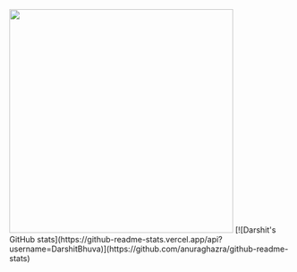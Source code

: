 <img src="https://github-readme-stats.vercel.app/api?username=DarshitBhuva&show_icons=true&theme=Dark" width="400">
[![Darshit's GitHub stats](https://github-readme-stats.vercel.app/api?username=DarshitBhuva)](https://github.com/anuraghazra/github-readme-stats)
